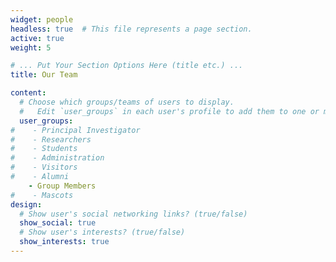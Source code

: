 ```yaml
---
widget: people
headless: true  # This file represents a page section.
active: true
weight: 5

# ... Put Your Section Options Here (title etc.) ...
title: Our Team

content:
  # Choose which groups/teams of users to display.
  #   Edit `user_groups` in each user's profile to add them to one or more of these groups.
  user_groups:
#    - Principal Investigator
#    - Researchers
#    - Students
#    - Administration
#    - Visitors
#    - Alumni
    - Group Members
#    - Mascots
design:
  # Show user's social networking links? (true/false)
  show_social: true
  # Show user's interests? (true/false)
  show_interests: true
---
```

